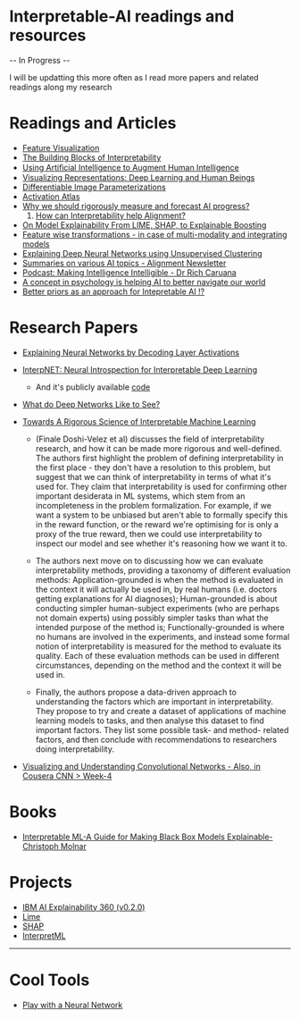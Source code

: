 # Interpretable-AI readings and resources
-- In Progress --

I will be updatting this more often as I read more papers and related readings along my research

# Readings and Articles

* [Feature Visualization](https://distill.pub/2017/feature-visualization/)
* [The Building Blocks of Interpretability](https://distill.pub/2018/building-blocks/)
* [Using Artiﬁcial Intelligence to Augment Human Intelligence](https://distill.pub/2017/aia/)
* [Visualizing Representations: Deep Learning and Human Beings](http://colah.github.io/posts/2015-01-Visualizing-Representations/)
* [Differentiable Image Parameterizations](https://distill.pub/2018/differentiable-parameterizations/)
* [Activation Atlas](https://distill.pub/2019/activation-atlas/)
* [Why we should rigorously measure and forecast AI progress?](https://www.lesswrong.com/posts/axzPYvcmWr2TwvnLi/an-101-why-we-should-rigorously-measure-and-forecast-ai)
	1. [How can Interpretability help Alignment?](https://www.lesswrong.com/posts/uRnprGSiLGXv35foX/how-can-interpretability-help-alignment)
* [On Model Explainability From LIME, SHAP, to Explainable Boosting](https://everdark.github.io/k9/notebooks/ml/model_explain/model_explain.nb.html)
* [Feature wise transformations - in case of multi-modality and integrating models](https://distill.pub/2018/feature-wise-transformations/)
* [Explaining Deep Neural Networks using Unsupervised Clustering](https://arxiv.org/pdf/2007.07477v1.pdf)
* [Summaries on various AI topics - Alignment Newsletter](https://docs.google.com/spreadsheets/d/1PwWbWZ6FPqAgZWOoOcXM8N_tUCuxpEyMbN1NYYC02aM/edit#gid=0)
* [Podcast: Making Intelligence Intelligible - Dr Rich Caruana](https://www.microsoft.com/en-us/research/podcast/making-intelligence-intelligible-dr-rich-caruana/?OCID=msr_podcast_rcaruana_tw)
* [A concept in psychology is helping AI to better navigate our world](https://www.technologyreview.com/2020/07/17/1005415/a-concept-in-psychology-is-helping-ai-to-better-navigate-our-world)
* [Better priors as an approach for Intepretable AI !?](https://mailchi.mp/ee62c1c9e331/an-109teaching-neural-nets-to-generalize-the-way-humans-would?e=ec0c4c2b61)

# Research Papers
* [Explaining Neural Networks by Decoding Layer Activations](https://arxiv.org/pdf/2005.13630v1.pdf)
* [InterpNET: Neural Introspection for Interpretable Deep Learning](https://arxiv.org/pdf/1710.09511v2.pdf)
	* And it's publicly available [code](https://github.com/sbarratt/interpnet)
* [What do Deep Networks Like to See?](https://arxiv.org/pdf/1803.08337v1.pdf)
* [Towards A Rigorous Science of Interpretable Machine Learning](https://arxiv.org/abs/1702.08608)
	* (Finale Doshi-Velez et al) discusses the field of interpretability research, and how it can be made more rigorous and well-defined. The authors first highlight the problem of defining interpretability in the first place - they don't have a resolution to this problem, but suggest that we can think of interpretability in terms of what it's used for. They claim that interpretability is used for confirming other important desiderata in ML systems, which stem from an incompleteness in the problem formalization. For example, if we want a system to be unbiased but aren't able to formally specify this in the reward function, or the reward we're optimising for is only a proxy of the true reward, then we could use interpretability to inspect our model and see whether it's reasoning how we want it to.

	* The authors next move on to discussing how we can evaluate interpretability methods, providing a taxonomy of different evaluation methods: Application-grounded is when the method is evaluated in the context it will actually be used in, by real humans (i.e. doctors getting explanations for AI diagnoses); Human-grounded is about conducting simpler human-subject experiments (who are perhaps not domain experts) using possibly simpler tasks than what the intended purpose of the method is; Functionally-grounded is where no humans are involved in the experiments, and instead some formal notion of interpretability is measured for the method to evaluate its quality. Each of these evaluation methods can be used in different circumstances, depending on the method and the context it will be used in.

	* Finally, the authors propose a data-driven approach to understanding the factors which are important in interpretability. They propose to try and create a dataset of applications of machine learning models to tasks, and then analyse this dataset to find important factors. They list some possible task- and method- related factors, and then conclude with recommendations to researchers doing interpretability.

* [Visualizing and Understanding Convolutional Networks - Also, in Cousera CNN > Week-4](https://arxiv.org/pdf/1311.2901.pdf)

# Books

* [Interpretable ML-A Guide for Making Black Box Models Explainable-Christoph Molnar](https://christophm.github.io/interpretable-ml-book/)

# Projects

* [IBM AI Explainability 360 (v0.2.0)](https://github.com/IBM/AIX360/)
* [Lime](https://github.com/marcotcr/lime)
* [SHAP](https://github.com/slundberg/shap)
* [InterpretML](https://github.com/interpretml/interpret)

---

# Cool Tools
* [Play with a Neural Network](https://github.com/jaygshah/Interpretable-AI.git)